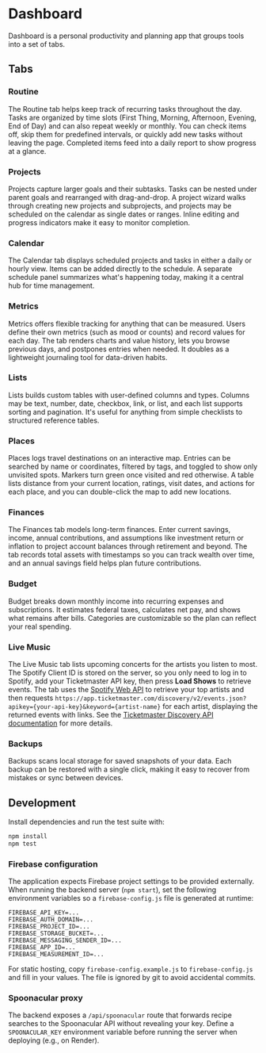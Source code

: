 # Dashboard

Dashboard is a personal productivity and planning app that groups tools into a set of tabs.

## Tabs

### Routine
The Routine tab helps keep track of recurring tasks throughout the day. Tasks are organized by time slots (First Thing, Morning, Afternoon, Evening, End of Day) and can also repeat weekly or monthly. You can check items off, skip them for predefined intervals, or quickly add new tasks without leaving the page. Completed items feed into a daily report to show progress at a glance.

### Projects
Projects capture larger goals and their subtasks. Tasks can be nested under parent goals and rearranged with drag-and-drop. A project wizard walks through creating new projects and subprojects, and projects may be scheduled on the calendar as single dates or ranges. Inline editing and progress indicators make it easy to monitor completion.

### Calendar
The Calendar tab displays scheduled projects and tasks in either a daily or hourly view. Items can be added directly to the schedule. A separate schedule panel summarizes what's happening today, making it a central hub for time management.

### Metrics
Metrics offers flexible tracking for anything that can be measured. Users define their own metrics (such as mood or counts) and record values for each day. The tab renders charts and value history, lets you browse previous days, and postpones entries when needed. It doubles as a lightweight journaling tool for data-driven habits.

### Lists
Lists builds custom tables with user-defined columns and types. Columns may be text, number, date, checkbox, link, or list, and each list supports sorting and pagination. It's useful for anything from simple checklists to structured reference tables.

### Places
Places logs travel destinations on an interactive map. Entries can be searched by name or coordinates, filtered by tags, and toggled to show only unvisited spots. Markers turn green once visited and red otherwise. A table lists distance from your current location, ratings, visit dates, and actions for each place, and you can double-click the map to add new locations.

### Finances
The Finances tab models long-term finances. Enter current savings, income, annual contributions, and assumptions like investment return or inflation to project account balances through retirement and beyond. The tab records total assets with timestamps so you can track wealth over time, and an annual savings field helps plan future contributions.

### Budget
Budget breaks down monthly income into recurring expenses and subscriptions. It estimates federal taxes, calculates net pay, and shows what remains after bills. Categories are customizable so the plan can reflect your real spending.

### Live Music
The Live Music tab lists upcoming concerts for the artists you listen to most. The Spotify Client ID is stored on the server, so you only need to log in to Spotify, add your Ticketmaster API key, then press **Load Shows** to retrieve events. The tab uses the [Spotify Web API](https://developer.spotify.com/documentation/web-api/) to retrieve your top artists and then requests `https://app.ticketmaster.com/discovery/v2/events.json?apikey={your-api-key}&keyword={artist-name}` for each artist, displaying the returned events with links. See the [Ticketmaster Discovery API documentation](https://developer.ticketmaster.com/products-and-docs/apis/discovery-api/v2/) for more details.

### Backups
Backups scans local storage for saved snapshots of your data. Each backup can be restored with a single click, making it easy to recover from mistakes or sync between devices.

## Development

Install dependencies and run the test suite with:

```bash
npm install
npm test
```

### Firebase configuration

The application expects Firebase project settings to be provided externally. When running the backend server (`npm start`), set the following environment variables so a `firebase-config.js` file is generated at runtime:

```
FIREBASE_API_KEY=...
FIREBASE_AUTH_DOMAIN=...
FIREBASE_PROJECT_ID=...
FIREBASE_STORAGE_BUCKET=...
FIREBASE_MESSAGING_SENDER_ID=...
FIREBASE_APP_ID=...
FIREBASE_MEASUREMENT_ID=...
```

For static hosting, copy `firebase-config.example.js` to `firebase-config.js` and fill in your values. The file is ignored by git to avoid accidental commits.

### Spoonacular proxy

The backend exposes a `/api/spoonacular` route that forwards recipe searches to the Spoonacular API without revealing your key. Define a `SPOONACULAR_KEY` environment variable before running the server when deploying (e.g., on Render).
